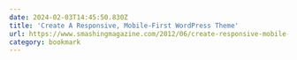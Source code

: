 ```yaml
---
date: 2024-02-03T14:45:50.830Z
title: 'Create A Responsive, Mobile-First WordPress Theme'
url: https://www.smashingmagazine.com/2012/06/create-responsive-mobile-first-wordpress-theme/
category: bookmark
---
```

